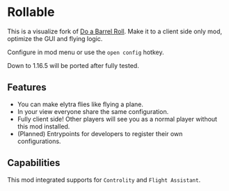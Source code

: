 # Rollable

This is a visualize fork of [Do a Barrel Roll](https://github.com/enjarai/do-a-barrel-roll). Make it to a client side
only mod, optimize the GUI and flying logic.

Configure in mod menu or use the `open config` hotkey.

Down to 1.16.5 will be ported after fully tested.

## Features

- You can make elytra flies like flying a plane.
- In your view everyone share the same configuration.
- Fully client side! Other players will see you as a normal player without this mod installed.
- (Planned) Entrypoints for developers to register their own configurations.

## Capabilities

This mod integrated supports for `Controlity` and `Flight Assistant`.